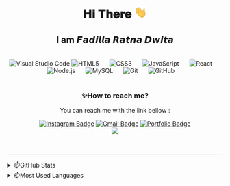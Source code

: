 <h1 align="center"> 𝐇𝐢 𝐓𝐡𝐞𝐫𝐞 <img src="https://github.com/ABSphreak/ABSphreak/blob/master/gifs/Hi.gif" width="30px"></h1>


<h2 align="center">I am 𝙁𝙖𝙙𝙞𝙡𝙡𝙖 𝙍𝙖𝙩𝙣𝙖 𝘿𝙬𝙞𝙩𝙖 </h2>

<div align="center">
    <div style="display: inline_block" align="center"><br>
        <img alt="Visual Studio Code" width="40px" src="https://cdn.jsdelivr.net/gh/devicons/devicon/icons/vscode/vscode-original.svg" style="margin-right:0px;" />
        <img alt="HTML5" width="40px" src="https://cdn.jsdelivr.net/gh/devicons/devicon/icons/html5/html5-original.svg" style="margin-right:20px;" />
        <img alt="CSS3" width="40px" src="https://cdn.jsdelivr.net/gh/devicons/devicon/icons/css3/css3-original.svg" style="margin-right:20px;" />
        <img alt="JavaScript" width="40px" src="https://cdn.jsdelivr.net/gh/devicons/devicon/icons/javascript/javascript-original.svg" style="margin-right:20px;" />
        <img alt="React" width="40px" src="https://cdn.jsdelivr.net/gh/devicons/devicon/icons/react/react-original.svg" style="margin-right:20px;" />
        <img alt="Node.js" width="40px" src="https://cdn.jsdelivr.net/gh/devicons/devicon/icons/nodejs/nodejs-original.svg" style="margin-right:20px;" />
        <img alt="MySQL" width="40px" src="https://cdn.jsdelivr.net/gh/devicons/devicon/icons/mysql/mysql-original.svg" style="margin-right:20px;" />
        <img alt="Git" width="40px" src="https://cdn.jsdelivr.net/gh/devicons/devicon/icons/git/git-original.svg" style="margin-right:20px;"/>
        <img alt="GitHub" width="40px" src="https://user-images.githubusercontent.com/3369400/139447912-e0f43f33-6d9f-45f8-be46-2df5bbc91289.png" style="margin-right:20px;" />
    </div>
</div><br>

<div align="center">

### ✨How to reach me? 
You can reach me with the link bellow :

 [![Instagram Badge](https://img.shields.io/badge/-fadillaratnaa_-c13584?style=flat-square&logo=instagram&logoColor=white&link=https://www.instagram.com/fadillaratnaa_/)](https://www.instagram.com/fadillaratnaa_/) [![Gmail Badge](https://img.shields.io/badge/-ratnafadilla183@gmail.com-c14438?style=flat-square&logo=Gmail&logoColor=white&link=mailto:ratnafadilla183@gmail.com)](mailto:ratnafadilla183@gmail.com) [![Portfolio Badge](https://img.shields.io/badge/-Fadillaratna-orange?style=flat-square&logo=github&logoColor=white&linkhttps://github.com/Fadillaratna)](https://github.com/Fadillaratna) 
 <br>
 <img src="https://media.giphy.com/media/8wyLuHS5605XVJUOK4/giphy.gif" width="20%">
 
</div><br>


---

<details>
  <summary>📫GitHub Stats</summary>
<!--START_SECTION:activity-->
  <img  alt="FadillaratnaGitHub Stats" src="https://github-readme-stats.vercel.app/api?username=Fadillaratna&show_icons=true&include_all_commits=true&count_private=true&theme=radical" />
<!--END_SECTION:activity-->

</details>

<details>
  <summary>📫Most Used Languages</summary>

  <img alt="FadillaratnaGitHub Most Used Languages" src="https://github-readme-stats.vercel.app/api/top-langs/?username=Fadillaratna&layout=compact&theme=radical" />

</details><br>



